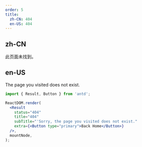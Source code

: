 ```yaml
---
order: 5
title:
  zh-CN: 404
  en-US: 404
---
```


## zh-CN

此页面未找到。

## en-US

The page you visited does not exist.

```jsx
import { Result, Button } from 'antd';

ReactDOM.render(
  <Result
    status="404"
    title="404"
    subTitle="'Sorry, the page you visited does not exist."
    extra={<Button type="primary">Back Home</Button>}
  />,
  mountNode,
);
```
